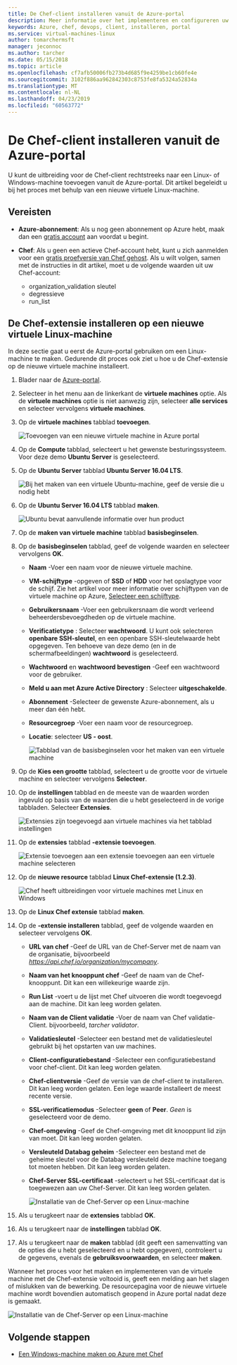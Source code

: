 ```yaml
---
title: De Chef-client installeren vanuit de Azure-portal
description: Meer informatie over het implementeren en configureren uw Chef-client vanuit de Azure-portal
keywords: Azure, chef, devops, client, installeren, portal
ms.service: virtual-machines-linux
author: tomarchermsft
manager: jeconnoc
ms.author: tarcher
ms.date: 05/15/2018
ms.topic: article
ms.openlocfilehash: cf7afb50006fb273b4d685f9e4259be1cb60fe4e
ms.sourcegitcommit: 3102f886aa962842303c8753fe8fa5324a52834a
ms.translationtype: MT
ms.contentlocale: nl-NL
ms.lasthandoff: 04/23/2019
ms.locfileid: "60563772"
---
```

# <a name="install-the-chef-client-from-the-azure-portal"></a>De Chef-client installeren vanuit de Azure-portal
U kunt de uitbreiding voor de Chef-client rechtstreeks naar een Linux- of Windows-machine toevoegen vanuit de Azure-portal. Dit artikel begeleidt u bij het proces met behulp van een nieuwe virtuele Linux-machine.

## <a name="prerequisites"></a>Vereisten

- **Azure-abonnement**: Als u nog geen abonnement op Azure hebt, maak dan een [gratis account](https://azure.microsoft.com/free/?ref=microsoft.com&utm_source=microsoft.com&utm_medium=docs&utm_campaign=visualstudio) aan voordat u begint.

- **Chef**: Als u geen een actieve Chef-account hebt, kunt u zich aanmelden voor een [gratis proefversie van Chef gehost](https://manage.chef.io/signup). Als u wilt volgen, samen met de instructies in dit artikel, moet u de volgende waarden uit uw Chef-account:
  - organization_validation sleutel
  - degressieve
  - run_list

## <a name="install-the-chef-extension-on-a-new-linux-virtual-machine"></a>De Chef-extensie installeren op een nieuwe virtuele Linux-machine
In deze sectie gaat u eerst de Azure-portal gebruiken om een Linux-machine te maken. Gedurende dit proces ook ziet u hoe u de Chef-extensie op de nieuwe virtuele machine installeert.

1. Blader naar de [Azure-portal](https://portal.azure.com).

1. Selecteer in het menu aan de linkerkant de **virtuele machines** optie. Als de **virtuele machines** optie is niet aanwezig zijn, selecteer **alle services** en selecteer vervolgens **virtuele machines**.

1. Op de **virtuele machines** tabblad **toevoegen**.

    ![Toevoegen van een nieuwe virtuele machine in Azure portal](./media/chef-extension-portal/add-vm.png)

1. Op de **Compute** tabblad, selecteert u het gewenste besturingssysteem. Voor deze demo **Ubuntu Server** is geselecteerd.

1. Op de **Ubuntu Server** tabblad **Ubuntu Server 16.04 LTS**.

    ![Bij het maken van een virtuele Ubuntu-machine, geef de versie die u nodig hebt](./media/chef-extension-portal/ubuntu-server-version.png)

1. Op de **Ubuntu Server 16.04 LTS** tabblad **maken**.

    ![Ubuntu bevat aanvullende informatie over hun product](./media/chef-extension-portal/create-vm.png)

1. Op de **maken van virtuele machine** tabblad **basisbeginselen**.

1. Op de **basisbeginselen** tabblad, geef de volgende waarden en selecteer vervolgens **OK**.

   - **Naam** -Voer een naam voor de nieuwe virtuele machine.
   - **VM-schijftype** -opgeven of **SSD** of **HDD** voor het opslagtype voor de schijf. Zie het artikel voor meer informatie over schijftypen van de virtuele machine op Azure, [Selecteer een schijftype](../virtual-machines/windows/disks-types.md).
   - **Gebruikersnaam** -Voer een gebruikersnaam die wordt verleend beheerdersbevoegdheden op de virtuele machine.
   - **Verificatietype** : Selecteer **wachtwoord**. U kunt ook selecteren **openbare SSH-sleutel**, en een openbare SSH-sleutelwaarde hebt opgegeven. Ten behoeve van deze demo (en in de schermafbeeldingen) **wachtwoord** is geselecteerd.
   - **Wachtwoord** en **wachtwoord bevestigen** -Geef een wachtwoord voor de gebruiker.
   - **Meld u aan met Azure Active Directory** : Selecteer **uitgeschakelde**.
   - **Abonnement** -Selecteer de gewenste Azure-abonnement, als u meer dan één hebt.
   - **Resourcegroep** -Voer een naam voor de resourcegroep.
   - **Locatie**: selecteer **US - oost**.

     ![Tabblad van de basisbeginselen voor het maken van een virtuele machine](./media/chef-extension-portal/add-vm-basics.png)

1. Op de **Kies een grootte** tabblad, selecteert u de grootte voor de virtuele machine en selecteer vervolgens **Selecteer**.

1. Op de **instellingen** tabblad en de meeste van de waarden worden ingevuld op basis van de waarden die u hebt geselecteerd in de vorige tabbladen. Selecteer **Extensies**.

     ![Extensies zijn toegevoegd aan virtuele machines via het tabblad instellingen](./media/chef-extension-portal/add-vm-select-extensions.png)

1. Op de **extensies** tabblad **-extensie toevoegen**.

     ![Extensie toevoegen aan een extensie toevoegen aan een virtuele machine selecteren](./media/chef-extension-portal/add-vm-add-extension.png)

1. Op de **nieuwe resource** tabblad **Linux Chef-extensie (1.2.3)**.

     ![Chef heeft uitbreidingen voor virtuele machines met Linux en Windows](./media/chef-extension-portal/select-linux-chef-extension.png)

1. Op de **Linux Chef extensie** tabblad **maken**.

1. Op de **-extensie installeren** tabblad, geef de volgende waarden en selecteer vervolgens **OK**.

    - **URL van chef** -Geef de URL van de Chef-Server met de naam van de organisatie, bijvoorbeeld *https://api.chef.io/organization/mycompany*.
    - **Naam van het knooppunt chef** -Geef de naam van de Chef-knooppunt. Dit kan een willekeurige waarde zijn.
    - **Run List** -voert u de lijst met Chef uitvoeren die wordt toegevoegd aan de machine. Dit kan leeg worden gelaten.
    - **Naam van de Client validatie** -Voer de naam van Chef validatie-Client. bijvoorbeeld, *tarcher validator*.
    - **Validatiesleutel** -Selecteer een bestand met de validatiesleutel gebruikt bij het opstarten van uw machines.
    - **Client-configuratiebestand** -Selecteer een configuratiebestand voor chef-client. Dit kan leeg worden gelaten.
    - **Chef-clientversie** -Geef de versie van de chef-client te installeren. Dit kan leeg worden gelaten. Een lege waarde installeert de meest recente versie.
    - **SSL-verificatiemodus** -Selecteer **geen** of **Peer**. *Geen* is geselecteerd voor de demo.
    - **Chef-omgeving** -Geef de Chef-omgeving met dit knooppunt lid zijn van moet. Dit kan leeg worden gelaten.
    - **Versleuteld Databag geheim** -Selecteer een bestand met de geheime sleutel voor de Databag versleuteld deze machine toegang tot moeten hebben. Dit kan leeg worden gelaten.
    - **Chef-Server SSL-certificaat** -selecteert u het SSL-certificaat dat is toegewezen aan uw Chef-Server. Dit kan leeg worden gelaten.

      ![Installatie van de Chef-Server op een Linux-machine](./media/chef-extension-portal/install-extension.png)

1. Als u terugkeert naar de **extensies** tabblad **OK**.

1. Als u terugkeert naar de **instellingen** tabblad **OK**.

1. Als u terugkeert naar de **maken** tabblad (dit geeft een samenvatting van de opties die u hebt geselecteerd en u hebt opgegeven), controleert u de gegevens, evenals de **gebruiksvoorwaarden**, en selecteer **maken**.

Wanneer het proces voor het maken en implementeren van de virtuele machine met de Chef-extensie voltooid is, geeft een melding aan het slagen of mislukken van de bewerking. De resourcepagina voor de nieuwe virtuele machine wordt bovendien automatisch geopend in Azure portal nadat deze is gemaakt.

![Installatie van de Chef-Server op een Linux-machine](./media/chef-extension-portal/resource-created.png)

## <a name="next-steps"></a>Volgende stappen

- [Een Windows-machine maken op Azure met Chef](/azure/virtual-machines/windows/chef-automation)
